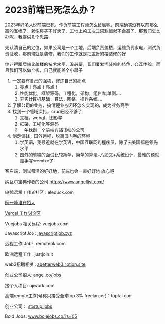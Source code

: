 # 2023前端已死怎么办？

2023年好多人说前端已死，作为前端工程师怎么破局呢，前端确实没有以前那么高的涨幅了，就像房子不好卖了，工地上的工友工资涨幅就不会高了，那我们怎么办呢，我提供几个思路

先认清自己的定位，如果公司是一个工地，后端负责盖楼，运维负责水电，测试负责验收，那前端就是装修，我们的工作就是把盖好的楼装修的好

你非得跟后端比盖楼的技术水平，没必要，我们要发挥装修的特色，交互体验，而且我们可以做全栈，自己就能盖个小房子

1. 一定要有自己的强项，修炼自己的亮点
   1. 亮点！亮点！亮点！
   2. 性能优化，框架源码，工程化，架构，组件库,单侧....
   3. 夯实计算机基础，算法，网络，操作系统....
2. 了解公司的业务，搞清楚业务闭环怎么实现的，成为业务高手
3. 找到一个领域深扎，crud已经不够了
   1. 文档，webgl，图形学
   2. 框架，工程化等源码
   3. 一年找到一个前端有话语权的公司
4. 剑走偏锋，国外远程，脱离国内卷的环境
   1. 学英语，我最近就在学英语，中国互联网的程序员，除了去美国都是领先水平
   2. 国外的前端的面试比较简单，简单的算法+八股文+系统设计，最难的题就是手写promise了

客户端，测试都活的好好地，前端也会一直好好地 放心吧

纳瓦尔宝典作者的公司 https://www.angellist.com/

电鸭远程工作者社区 : [eleduck.com](https://eleduck.com/)

[阮一峰谁在招人](https://github.com/ruanyf/weekly/issues/2960)

[Vercel 工作讨论区](https://github.com/vercel/next.js/discussions/44541)

Vuejobs 相关远程: vuejobs.com

JavascriptJob : [javascriptjob.xyz](https://javascriptjob.xyz/)

远程工作 Jobs: remoteok.com

欧洲远程工作 : justjoin.it

web3招聘相关 : [abetterweb3.notion.site](https://abetterweb3.notion.site/)

创业公司招人: angel.co/jobs

接个人项目: upwork.com

高端remote工作(号称只接受全球top 3% freelancer)：toptal.com

创业公司： [startup.jobs](https://startup.jobs/)

Bold Jobs: www.bolejobs.co/?s=05



